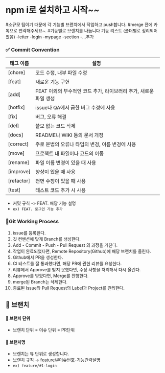 # npm i로 설치하고 시작~~
#소규모 팀이기 때문에 각 기능별 브랜치에서 작업하고 push합니다.
#merge 전에 카톡으로 연락해주세요~.
#기능별로 브랜치를 나눕니다
기능 리스트 (폴더별로 정리되어 있음)
-letter
-login
-mypage
-section
-...추가
### ✅ Commit Convention

| 태그 이름      | 설명 |
|------------| --- |
| [chore]    | 코드 수정, 내부 파일 수정 |
| [feat]     | 새로운 기능 구현 |
| [add]      | FEAT 이외의 부수적인 코드 추가, 라이브러리 추가, 새로운 파일 생성 |
| [hotfix]   | issue나 QA에서 급한 버그 수정에 사용 |
| [fix]      | 버그, 오류 해결 |
| [del]      | 쓸모 없는 코드 삭제 |
| [docs]     | README나 WIKI 등의 문서 개정 |
| [correct]  | 주로 문법의 오류나 타입의 변경, 이름 변경에 사용 |
| [move]     | 프로젝트 내 파일이나 코드의 이동 |
| [rename]   | 파일 이름 변경이 있을 때 사용 |
| [improve]  | 향상이 있을 때 사용 |
| [refactor] | 전면 수정이 있을 때 사용 |
| [test]     | 테스트 코드 추가 시 사용 |


- 커밋 규칙 -> FEAT. 해당 기능 설명
- `ex) FEAT. 로그인 기능 추가`


### 🔸Git Working Process
1. issue를 등록한다.
2. 깃 컨벤션에 맞게 Branch를 생성한다.
3. Add - Commit - Push - Pull Request 의 과정을 거친다.
3. 작업이 완료되었다면, Remote Repository(Github)에 해당 브랜치를 올린다.
4. Github에서 PR을 생성한다.
5. CI 테스트를 잘 통과했다면, 해당 PR에 관한 리뷰를 요청한다.
6. 리뷰에서 Approve를 받지 못했다면, 수정 사항을 처리해서 다시 올린다. 
7. Approve를 받았다면, Merge를 진행한다.
8. merge된 Branch는 삭제한다.
9. 종료된 Issue와 Pull Request의 Label과 Project를 관리한다.

🌴 브랜치
---
#### 📌 브랜치 단위
- 브랜치 단위 = 이슈 단위 = PR단위

#### 📌 브랜치명
- 브랜치는 뷰 단위로 생성합니다.
- 브랜치 규칙 → feature/#이슈번호-기능간략설명
- `ex) feature/#1-login`
